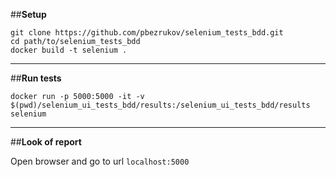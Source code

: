 ##**Setup**

```
git clone https://github.com/pbezrukov/selenium_tests_bdd.git
cd path/to/selenium_tests_bdd 
docker build -t selenium .
```
***
##**Run tests**

```docker run -p 5000:5000 -it -v $(pwd)/selenium_ui_tests_bdd/results:/selenium_ui_tests_bdd/results selenium```

***
##**Look of report**

Open browser and go to url ```localhost:5000```


